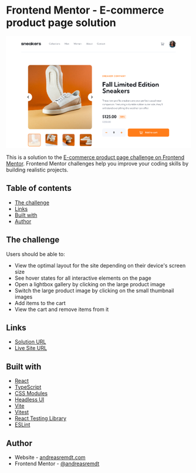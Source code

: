 # Frontend Mentor - E-commerce product page solution

![](./screenshot.png)

This is a solution to the [E-commerce product page challenge on Frontend Mentor](https://www.frontendmentor.io/challenges/ecommerce-product-page-UPsZ9MJp6). Frontend Mentor challenges help you improve your coding skills by building realistic projects.

## Table of contents

- [The challenge](#the-challenge)
- [Links](#links)
- [Built with](#built-with)
- [Author](#author)

## The challenge

Users should be able to:

- View the optimal layout for the site depending on their device's screen size
- See hover states for all interactive elements on the page
- Open a lightbox gallery by clicking on the large product image
- Switch the large product image by clicking on the small thumbnail images
- Add items to the cart
- View the cart and remove items from it

## Links

- [Solution URL](https://github.com/andreasremdt/fm-challenges/tree/main/ecommerce-product-page/)
- [Live Site URL](https://fm-challenges-ar.netlify.app/ecommerce-product-page/dist/)

## Built with

- [React](https://reactjs.org/)
- [TypeScript](https://typescriptlang.org/)
- [CSS Modules](https://github.com/css-modules/css-modules)
- [Headless UI](https://headlessui.com/)
- [Vite](https://vitejs.dev/)
- [Vitest](https://vitest.dev/)
- [React Testing Library](https://testing-library.com/)
- [ESLint](https://eslint.org/)

## Author

- Website - [andreasremdt.com](https://andreasremdt.com)
- Frontend Mentor - [@andreasremdt](https://www.frontendmentor.io/profile/andreasremdt)
